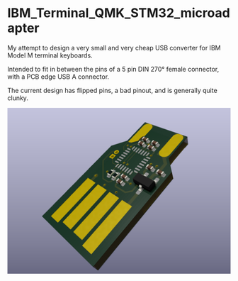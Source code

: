 # IBM_Terminal_QMK_STM32_microadapter

My attempt to design a very small and very cheap USB converter for IBM Model M terminal keyboards.

Intended to fit in between the pins of a 5 pin DIN 270° female connector, with a PCB edge USB A connector.

The current design has flipped pins, a bad pinout, and is generally quite clunky.

![Screenshot](./assets/V0.1_Render.png)
